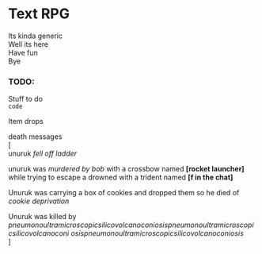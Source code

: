 # Text RPG

Its kinda generic  
Well its here  
Have fun  
Bye

### TODO:
Stuff to do  
`code`  

Item drops    

death messages  
[     
unuruk _fell off ladder_  
  
unuruk was _murdered by bob_ with a crossbow named **[rocket launcher]** while trying to escape a drowned with a trident named **[f in the chat]**

Unuruk was carrying a box of cookies and dropped them so he died of _cookie deprivation_  

Unuruk was killed by _pneumonoultramicroscopicsilicovolcanoconiosispneumonoultramicroscopicsilicovolcanoconi
osispneumonoultramicroscopicsilicovolcanoconiosis_   
]